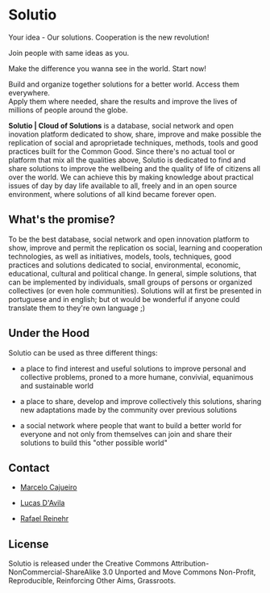 # Solutio

Your idea - Our solutions. Cooperation is the new revolution!

Join people with same ideas as you.

Make the difference you wanna see in the world. Start now!

 

Build  and organize together solutions for a better world. Access them everywhere.   
Apply them where needed, share the results and improve the lives of millions of people around the globe.

 

**Solutio | Cloud of Solutions** is a database, social network and open inovation platform dedicated to show, share, improve and make possible the replication of social and aproprietade techniques, methods, tools and good practices built for the Common Good.
Since there's no actual tool or platform that mix all the qualities above, Solutio is dedicated to find and share solutions to improve the wellbeing and the quality of life of citizens all over the world. We can achieve this by making knowledge about practical issues of day by day life available to all, freely and in an open source environment, where solutions of all kind became forever open.


 

## What's the promise?

To be the best database, social network and open innovation platform to show, improve and permit the replication os social, learning and cooperation technologies, as well as initiatives, models, tools, techniques, good practices and solutions dedicated to social, environmental, economic, educational, cultural and political change. In general, simple solutions, that can be implemented by individuals, small groups of persons or organized collectives (or even hole communities). Solutions will at first be presented in portuguese and in english; but ot would be wonderful if anyone could translate them to they're own language ;)

 

## Under the Hood

Solutio can be used as three different things:

- a place to find interest and useful solutions to improve personal and collective problems, proned to a more humane, convivial, equanimous and sustainable world

- a place to share, develop and improve collectively this solutions, sharing new adaptations made by the community over previous solutions

- a social network where people that want to build a better world for everyone and not only from themselves can join and share their solutions to build this "other possible world"

## Contact

* [Marcelo Cajueiro](https://github.com/MarceloCajueiro)


* [Lucas D'Avila](https://github.com/lucasdavila) 


* [Rafael Reinehr](https://github.com/RafaelReinehr)
 

## License

Solutio is released under the Creative Commons Attribution-NonCommercial-ShareAlike 3.0 Unported and Move Commons Non-Profit, Reproducible, Reinforcing Other Aims, Grassroots.


